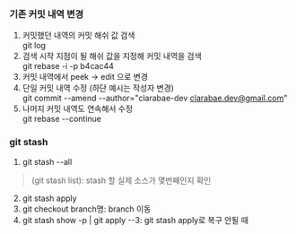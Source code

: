 ### 기존 커밋 내역 변경  
1. 커밋했던 내역의 커밋 해쉬 값 검색  
git log  
2. 검색 시작 지점이 될 해쉬 값을 지정해 커밋 내역을 검색  
git rebase -i -p b4cac44  
3. 커밋 내역에서 peek -> edit 으로 변경  
4. 단일 커밋 내역 수정 (하단 예시는 작성자 변경)  
git commit --amend --author="clarabae-dev <clarabae.dev@gmail.com>"  
5. 나머지 커밋 내역도 연속해서 수정  
git rebase --continue  
  
### git stash  
1. git stash --all  

> (git stash list): stash 할 실제 소스가 몇번째인지 확인  
2. git stash apply  
3. git checkout branch명: branch 이동  
4. git stash show -p | git apply --3: git stash apply로 복구 안될 때  
